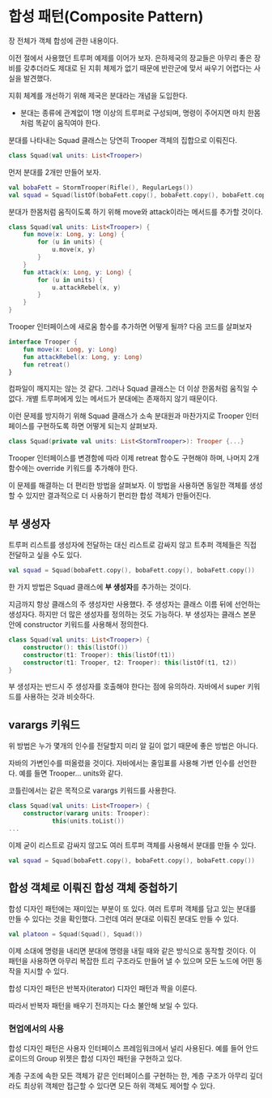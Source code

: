 # 합성 패턴(Composite Pattern)

장 전체가 객체 합성에 관한 내용이다.

이전 절에서 사용했던 트루퍼 예제를 이어가 보자. 은하제국의 장교들은 아무리 좋은 장비를 갖추더라도 제대로 된 지휘 체제가 없기 때문에 반란군에 맞서 싸우기 어렵다는 사실을 발견했다.

지휘 체계를 개선하기 위해 제국은 분대라는 개념을 도입한다.

- 분대는 종류에 관계없이 1명 이상의 트루퍼로 구성되며, 명령이 주어지면 마치 한몸처럼 똑같이 움직여야 한다.

분대를 나타내는 Squad 클래스는 당연히 Trooper 객체의 집합으로 이뤄진다.

```kotlin
class Squad(val units: List<Trooper>)
```

먼저 분대를 2개만 만들어 보자.

```kotlin
val bobaFett = StormTrooper(Rifle(), RegularLegs())
val squad = Squad(listOf(bobaFett.copy(), bobaFett.copy(), bobaFett.copy()))
```

분대가 한몸처럼 움직이도록 하기 위해 move와 attack이라는 메서드를 추가할 것이다.

```kotlin
class Squad(val units: List<Trooper>) {
    fun move(x: Long, y: Long) {
        for (u in units) {
            u.move(x, y)
        }
    }
    fun attack(x: Long, y: Long) {
        for (u in units) {
            u.attackRebel(x, y)
        }
    }
}
```

Trooper 인터페이스에 새로움 함수를 추가하면 어떻게 될까? 다음 코드를 살펴보자

```kotlin
interface Trooper {
	fun move(x: Long, y: Long)
	fun attackRebel(x: Long, y: Long)
	fun retreat()
}
```

컴파일이 깨지지는 않는 것 같다. 그러나 Squad 클래스는 더 이상 한몸처럼 움직일 수 없다. 개별 트루퍼에게 있는 메서드가 분대에는 존재하지 않기 때문이다.

이런 문제를 방지하기 위해 Squad 클래스가 소속 분대원과 마찬가지로 Trooper 인터페이스를 구현하도록 하면 어떻게 되는지 살펴보자.

```kotlin
class Squad(private val units: List<StormTrooper>): Trooper {...}
```

Trooper 인터페이스를 변경함에 따라 이제 retreat 함수도 구현해야 하며, 나머지 2개 함수에는 override 키워드를 추가해야 한다.

이 문제를 해결하는 더 편리한 방법을 살펴보자. 이 방법을 사용하면 동일한 객체를 생성할 수 있지만 결과적으로 더 사용하기 편리한 합성 객체가 만들어진다.

## 부 생성자

트루퍼 리스트를 생성자에 전달하는 대신 리스트로 감싸지 않고 트추퍼 객체들은 직접 전달하고 싶을 수도 있다.

```kotlin
val squad = Squad(bobaFett.copy(), bobaFett.copy(), bobaFett.copy())
```

한 가지 방법은 Squad 클래스에 **부 생성자**를 추가하는 것이다.

지금까지 항상 클래스의 주 생성자만 사용했다. 주 생성자는 클래스 이름 뒤에 선언하는 생성자다. 하지만 더 많은 생성자를 정의하는 것도 가능하다. 부 생성자는 클래스 본문 안에 constructor 키워드를 사용해서 정의한다.

```kotlin
class Squad(val units: List<Trooper>) {  
    constructor(): this(listOf())
    constructor(t1: Trooper): this(listOf(t1))
    constructor(t1: Trooper, t2: Trooper): this(listOf(t1, t2))
}
```

부 생성자는 반드시 주 생성자를 호출해야 한다는 점에 유의하라. 자바에서 super 키워드를 사용하는 것과 비슷하다.

## varargs 키워드

위 방법은 누가 몇개의 인수를 전달할지 미리 알 길이 없기 때문에 좋은 방법은 아니다.

자바의 가변인수를 떠올렸을 것이다. 자바에서는 줄임표를 사용해 가변 인수를 선언한다. 예를 들면 Trooper… units와 같다.

코틀린에서는 같은 목적으로 varargs 키워드를 사용한다.

```kotlin
class Squad(val units: List<Trooper>) {
    constructor(vararg units: Trooper):
            this(units.toList())
...
```

이제 굳이 리스트로 감싸지 않고도 여러 트루퍼 객체를 사용해서 분대를 만들 수 있다.

```kotlin
val squad = Squad(bobaFett.copy(), bobaFett.copy(), bobaFett.copy())
```

## 합성 객체로 이뤄진 합성 객체 중첩하기

합성 디자인 패턴에는 재미있는 부분이 또 있다. 여러 트루퍼 객체를 담고 있는 분대를 만들 수 있다는 것을 확인했다. 그런데 여러 분대로 이뤄진 분대도 만들 수 있다.

```kotlin
val platoon = Squad(Squad(), Squad())
```

이제 소대에 명령을 내리면 분대에 명령을 내릴 때와 같은 방식으로 동작할 것이다. 이 패턴을 사용하면 아무리 복잡한 트리 구조라도 만들어 낼 수 있으며 모든 노드에 어떤 동작을 지시할 수 있다.

합성 디자인 패턴은 반복자(iterator) 디자인 패턴과 짝을 이룬다.

따라서 반복자 패턴을 배우기 전까지는 다소 불안해 보일 수 있다.

### 현업에서의 사용

합성 디자인 패턴은 사용자 인터페이스 프레임워크에서 널리 사용된다. 예를 들어 안드로이드의 Group 위젯은 합성 디자인 패턴을 구현하고 있다.

계층 구조에 속한 모든 객체가 같은 인터페이스를 구현하는 한, 계층 구조가 아무리 깊더라도 최상위 객체만 접근할 수 있다면 모든 하위 객체도 제어할 수 있다.
